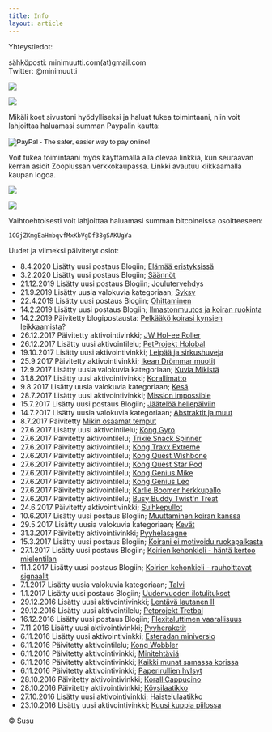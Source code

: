 ```yaml
---
title: Info
layout: article
---
```


Yhteystiedot:

sähköposti: minimuutti.com(at)gmail.com<br/>
Twitter: @minimuutti

[![](https://dl.dropboxusercontent.com/sh/ea1wtnz7z734o12/AADN3gQnG6WMsOFYQTpumxJda/muut/Twitter%20logo_40.jpg)](https://twitter.com/minimuutti)

![](https://lh3.googleusercontent.com/rUi_U-5Iu5bgA0h60ykYVrw8kV3k10DMccmLkt_t2Vs=w245)

Mikäli koet sivustoni hyödylliseksi ja haluat tukea toimintaani, niin voit lahjoittaa haluamasi summan Paypalin kautta:

<p>
<form action="https://www.paypal.com/cgi-bin/webscr" method="post" target="_top">
<input type="hidden" name="cmd" value="_s-xclick">
<input type="hidden" name="hosted_button_id" value="GBYSCQHGRBAT4">
<input type="image" src="https://www.paypalobjects.com/en_US/i/btn/btn_donateCC_LG.gif" border="0" name="submit" alt="PayPal - The safer, easier way to pay online!">
<img alt="" border="0" src="https://www.paypalobjects.com/en_US/i/scr/pixel.gif" width="1" height="1">
</form>
</p>

Voit tukea toimintaani myös käyttämällä alla olevaa linkkiä, kun seuraavan kerran asioit Zooplussan verkkokaupassa. Linkki avautuu klikkaamalla kaupan logoa.

![](https://dl.dropboxusercontent.com/sh/ea1wtnz7z734o12/AABJ4id2qnwExeeaa1empjHfa/muut/matkassa%20mukana.jpg)

[![](https://lh3.googleusercontent.com/MKwfsbFq7uu2wQQcpBMKzbeTWG_X6GHIw91FFzQ2LGw=w447)](http://clk.tradedoubler.com/click?p(210840)a(2526211)g(19927404)url(http://www.zooplus.fi/))

Vaihtoehtoisesti voit lahjoittaa haluamasi summan bitcoineissa osoitteeseen:

	1CGjZKmgEaHmbqvfMxKbVgDf38gSAKUgYa

Uudet ja viimeksi päivitetyt osiot:

* 8.4.2020 Lisätty uusi postaus Blogiin; [Elämää eristyksissä](/blogi/elamaa-eristyksissa/)
* 3.2.2020 Lisätty uusi postaus Blogiin; [Säännöt](/blogi/saannot/)
* 21.12.2019 Lisätty uusi postaus Blogiin; [Joulutervehdys](/blogi/joulutervehdys/)
* 21.9.2019 Lisätty uusia valokuvia kategoriaan; [Syksy](/valokuvaus/luontokuvat/syksy/)
* 22.4.2019 Lisätty uusi postaus Blogiin; [Ohittaminen](/blogi/ohittaminen/)
* 14.2.2019 Lisätty uusi postaus Blogiin; [Ilmastonmuutos ja koiran ruokinta](/blogi/ilmastonmuutos-ja-koiran-ruokinta/)
* 14.2.2019 Päivitetty blogipostausta: [Pelkääkö koirasi kynsien leikkaamista?](/blogi/pelkaako-koirasi-kynsien-leikkaamista/)
* 26.12.2017 Päivitetty aktivointivinkki; [JW Hol-ee Roller](/aktivointi/jw-hol-ee-roller/)
* 26.12.2017 Lisätty uusi aktivointilelu; [PetProjekt Holobal](/aktivointilelut/petprojekt-holobal/)
* 19.10.2017 Lisätty uusi aktivointivinkki; [Leipää ja sirkushuveja](/aktivointi/leipaa-ja-sirkushuveja/)
* 25.9.2017 Päivitetty aktivointivinkki; [Ikean Drömmar muotit](/aktivointi/ikean-drommar-muotit/)
* 12.9.2017 Lisätty uusia valokuvia kategoriaan; [Kuvia Mikistä](/valokuvaus/kuvia-mikista/)
* 31.8.2017 Lisätty uusi aktivointivinkki; [Korallimatto](/aktivointi/korallimatto/)
* 9.8.2017 Lisätty uusia valokuvia kategoriaan; [Kesä](/valokuvaus/luontokuvat/kesa/)
* 28.7.2017 Lisätty uusi aktivointivinkki; [Mission impossible](/aktivointi/mission-impossible/)
* 15.7.2017 Lisätty uusi postaus Blogiin; [Jäätelöä hellepäiviin](/blogi/jaateloa-hellepaiviin/)
* 14.7.2017 Lisätty uusia valokuvia kategoriaan; [Abstraktit ja muut](/valokuvaus/abstraktit-muut/)
* 8.7.2017 Päivitetty [Mikin osaamat temput](/temput/mikin-osaamat-temput/)
* 27.6.2017 Lisätty uusi aktivointilelu; [Kong Gyro](/aktivointilelut/kong-gyro/)
* 27.6.2017 Päivitetty aktivointilelu; [Trixie Snack Spinner](/aktivointilelut/trixie-snack-spinner/)
* 27.6.2017 Päivitetty aktivointilelu; [Kong Traxx Extreme](/aktivointilelut/kong-traxx-extreme/)
* 27.6.2017 Päivitetty aktivointilelu; [Kong Quest Wishbone](/aktivointilelut/kong-quest-wishbone/)
* 27.6.2017 Päivitetty aktivointilelu; [Kong Quest Star Pod](/aktivointilelut/kong-quest-star-pod/)
* 27.6.2017 Päivitetty aktivointilelu; [Kong Genius Mike](/aktivointilelut/kong-genius-mike/)
* 27.6.2017 Päivitetty aktivointilelu; [Kong Genius Leo](/aktivointilelut/kong-genius-leo/)
* 27.6.2017 Päivitetty aktivointilelu; [Karlie Boomer herkkupallo](/aktivointilelut/karlie-boomer-herkkupallo/)
* 27.6.2017 Päivitetty aktivointilelu; [Busy Buddy Twist'n Treat](/aktivointilelut/busy-buddy-twistn-treat/)
* 24.6.2017 Päivitetty aktivointivinkki; [Suihkepullot](/aktivointi/suihkepullot/)
* 10.6.2017 Lisätty uusi postaus Blogiin; [Muuttaminen koiran kanssa](/blogi/muuttaminen-koiran-kanssa/)
* 29.5.2017 Lisätty uusia valokuvia kategoriaan; [Kevät](/valokuvaus/luontokuvat/kevat/)
* 31.3.2017 Päivitetty aktivointivinkki; [Pyyhelasagne](/aktivointi/pyyhelasagne/)
* 15.3.2017 Lisätty uusi postaus Blogiin; [Koirani ei motivoidu ruokapalkasta](/blogi/koirani-ei-motivoidu-ruokapalkasta/)
* 27.1.2017 Lisätty uusi postaus Blogiin; [Koirien kehonkieli - häntä kertoo mielentilan](/blogi/koirien-kehonkieli-hanta-kertoo-mielentilan/)
* 11.1.2017 Lisätty uusi postaus Blogiin; [Koirien kehonkieli - rauhoittavat signaalit](/blogi/koirien-kehonkieli-rauhoittavat-signaalit/)
* 7.1.2017 Lisätty uusia valokuvia kategoriaan; [Talvi](/valokuvaus/luontokuvat/talvi/)
* 1.1.2017 Lisätty uusi postaus Blogiin; [Uudenvuoden ilotulitukset](/blogi/uudenvuoden-ilotulitukset/)
* 29.12.2016 Lisätty uusi aktivointivinkki; [Lentävä lautanen II](/aktivointi/lentava-lautanen-ii/)
* 29.12.2016 Lisätty uusi aktivointilelu; [Petprojekt Tretbal](/aktivointilelut/petprojekt-tretbal/)
* 16.12.2016 Lisätty uusi postaus Blogiin; [Flexitaluttimen vaarallisuus](/blogi/flexitaluttimen-vaarallisuus/)
* 7.11.2016 Lisätty uusi aktivointivinkki; [Pyyheraketit](/aktivointi/pyyheraketit/)
* 6.11.2016 Lisätty uusi aktivointivinkki; [Esteradan miniversio](/aktivointi/esteradan-miniversio/)
* 6.11.2016 Päivitetty aktivointilelu; [Kong Wobbler](/aktivointilelut/kong-wobbler/)
* 6.11.2016 Päivitetty aktivointivinkki; [Minitehtäviä](/aktivointi/minitehtavia/)
* 6.11.2016 Päivitetty aktivointivinkki; [Kaikki munat samassa korissa](/aktivointi/kaikki-munat-samassa-korissa/)
* 6.11.2016 Päivitetty aktivointivinkki; [Paperirullien hylsyt](/aktivointi/paperirullien-hylsyt/)
* 28.10.2016 Päivitetty aktivointivinkki; [KoralliCappucino](/aktivointi/korallicappuccino/)
* 28.10.2016 Päivitetty aktivointivinkki; [Köysilaatikko](/aktivointi/koysilaatikko/)
* 27.10.2016 Lisätty uusi aktivointivinkki; [Haistelulaatikko](/aktivointi/haistelulaatikko/)
* 23.10.2016 Lisätty uusi aktivointivinkki; [Kuusi kuppia piilossa](/aktivointi/kuusi-kuppia-piilossa/)

© Susu
